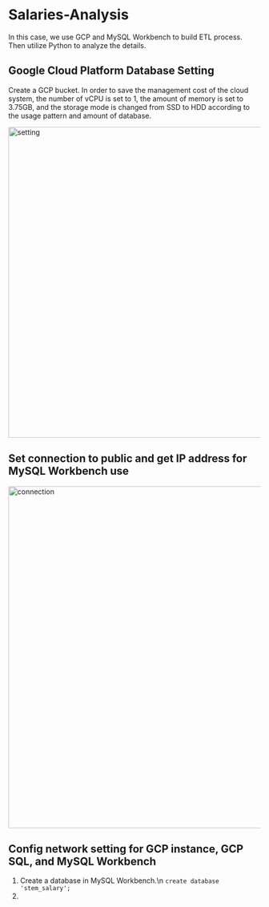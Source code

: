 # Salaries-Analysis
In this case, we use GCP and MySQL Workbench to build ETL process. Then utilize Python to analyze the details.

## Google Cloud Platform Database Setting
Create a GCP bucket. In order to save the management cost of the cloud system, the number of vCPU is set to 1, the amount of memory is set to 3.75GB, and the storage mode is changed from SSD to HDD according to the usage pattern and amount of database.

<img width="620" alt="setting" src="https://github.com/yudy4431/Salaries-Analysis/assets/73131672/2e6c2531-d6e8-458a-8847-58d2c64a4c8f">

## Set connection to public and get IP address for MySQL Workbench use
<img width="682" alt="connection" src="https://github.com/yudy4431/Salaries-Analysis/assets/73131672/f3ee8842-32d0-4510-a052-2b96d84c50b1">

## Config network setting for GCP instance, GCP SQL, and MySQL Workbench

1. Create a database in MySQL Workbench.\n
```create database 'stem_salary';```
2. 



